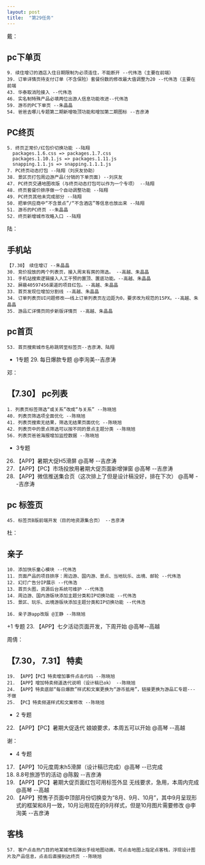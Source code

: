 ```yaml
---
layout: post
title:  "第29任务"
---
```


戴：

## pc下单页

    9. 续住增订的酒店入住日期限制为必须连住，不能断开 --代伟浩（主要在前端）
    39. 订单详情页待支付订单（不含保险）套餐份数的修改最大值调整为20 --代伟浩（主要在前端
    43. 华泰取消险接入 --代伟浩
    46. 实名制特殊产品必填两位出游人信息功能改进--代伟浩
    59. 游币的PC下单页 --朱晶晶
    54. 爸爸去哪儿专题第二期新增吸顶功能和增加第二期图标 --吉彦涛

## PC终页

    5. 终页正常价/红包价切换功能 --陆翔
      packages.1.6.css => packages.1.7.css
      packages.1.10.1.js => packages.1.11.js
      snapping.1.1.js => snapping.1.1.1.js
    7. PC终页动态打包 --陆翔（刘庆友协助）
    38. 景区页打包周边游产品(分销的下单页面) --刘庆友
    47. PC终页交通地图改版（与终页动态打包可以作为一个专项） --陆翔
    48. 终页套餐价排序做一个自动调整功能 --陆翔
    49. PC终页其他未完成部分 --陆翔
    50. 把单供应商中“不含景点”/“不含酒店”等信息也放出来 --陆翔
    51. 游币的PC终页 --朱晶晶
    52. 终页新增城市攻略入口 --陆翔

陆：

  ## 手机站
    【7.30】　续住增订 --朱晶晶
    30. 竞价投放的两个列表页，接入周末有房的筛选。 --高越、朱晶晶
    31. 手机站搜索逻辑接入人工干预的置顶、置底功能。--高越、朱晶晶
    32. 屏蔽40597456渠道的项目红包。--高越、朱晶晶
    33. 首页发现位增加分割线 --高越、朱晶晶
    34. 订单列表页UI问题修改——线上订单列表页左边距为0，要求改为规范的15PX。--高越、朱晶晶
    35. 游品汇详情页同步新版详情页 --高越、朱晶晶

  ## pc首页

    53. 首页搜索城市名称跳转至标签页--吉彦涛、陆翔

  + 1专题
    29. 每日爆款专题 @李洵美--吉彦涛


邓：

  ## 【7.30】 pc列表

    1. 列表页标签筛选“或关系”改成“与关系” --陈晓旭
    40. 列表页筛选项全面优化 --陈晓旭
    41. 列表页搜索无结果，筛选无结果页面优化 --陈晓旭
    42. 列表页中的景点筛选可以按不同的景点主题分类 --陈晓旭
    56. 列表页爸爸海报增加监控数据 --陈晓旭

  + 3专题
  26. 【APP】暑期大促H5滑屏 @高琴 --吉彦涛
  27. 【APP】【PC】市场投放用暑期大促页面新增弹窗 @高琴 --吉彦涛
  28. 【APP】微信推送集合页（这次排上了但是设计稿没好，排在下次） @高琴 --吉彦涛

  ## pc 标签页

    45. 标签页B版前端开发（目的地资源集合页） --吉彦涛

杜：

  ## 亲子

    10. 添加快乐童心模块 --代伟浩
    11. 页面产品的项目排序：周边游、国内游、景点、当地玩乐、出境、邮轮 --代伟浩
    12. 幻灯广告分IP展示 --代伟浩
    13. 首页头图，资源后台系统可维护 --代伟浩
    14. 周边游、国内游版块添加主题分类和IP切换功能 --代伟浩
    15. 景区、玩乐、出境游版块添加主题分类和IP切换功能 --代伟浩

    16. 亲子游app改版 @王静 --陈晓旭

  +1 专题
  23. 【APP】七夕活动页面开发，下周开始 @高琴--高越

周倩：

  ## 【7.30， 7.31】 特卖

    19. 【APP】【PC】特卖增加事件点击代码 --陈晓旭
    21. 【APP】增加特卖频道迭代说明（设计稿已ok） --陈晓旭
    24. 【APP】特卖底部“每日爆款”样式和文案更换为“游币抵用”，链接更换为游品汇专题---不做
    25. 【PC】特卖频道样式和文案修改 --陈晓旭

  + 2 专题
  22. 【APP】【PC】暑期大促迭代  娘娘要求，本周五可以开始 @高琴 --高越

谢：

  + 4 专题
  17. 【APP】10元度周末h5滑屏（设计稿已完成）@高琴 --已完成
  17. 8.8号旅游节的活动 @陈毅 --吉彦涛
  18. 【APP】【PC】暑期大促页面红包可用标签外显  无线要求，急用，本周内完成 @高琴 --高越
  19. 【APP】预售子页面中顶部月份切换变为“8月、9月、10月”，其中9月呈现形式的框架和8月一致，10月沿用现在的9月样式，但是10月图片需要修改 @李洵美 --吉彦涛

## 客栈

    57. 客户点击热门目的地某城市后弹出手绘地图动画，可点击地图上指定点客栈，浮现设计图片及产品信息，点击后直接到达终页 --陈晓旭
